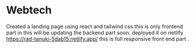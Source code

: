 # Webtech
Created a landing page using react and tailwind css.this is only frontend part in this will be updating the backend part soon.
deployed it on netlify https://rad-tanuki-5dab15.netlify.app/
this is full responsive front end part .
